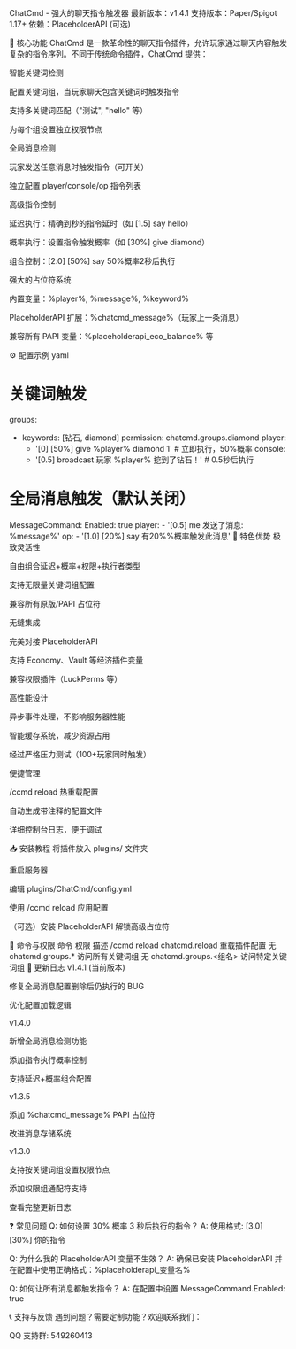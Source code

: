 ChatCmd - 强大的聊天指令触发器
最新版本：v1.4.1
支持版本：Paper/Spigot 1.17+
依赖：PlaceholderAPI (可选)

🌟 核心功能
ChatCmd 是一款革命性的聊天指令插件，允许玩家通过聊天内容触发复杂的指令序列。不同于传统命令插件，ChatCmd 提供：

智能关键词检测

配置关键词组，当玩家聊天包含关键词时触发指令

支持多关键词匹配（"测试", "hello" 等）

为每个组设置独立权限节点

全局消息检测

玩家发送任意消息时触发指令（可开关）

独立配置 player/console/op 指令列表

高级指令控制

延迟执行：精确到秒的指令延时（如 [1.5] say hello）

概率执行：设置指令触发概率（如 [30%] give diamond）

组合控制：[2.0] [50%] say 50%概率2秒后执行

强大的占位符系统

内置变量：%player%, %message%, %keyword%

PlaceholderAPI 扩展：%chatcmd_message%（玩家上一条消息）

兼容所有 PAPI 变量：%placeholderapi_eco_balance% 等

⚙️ 配置示例
yaml
# 关键词触发
groups:
  - keywords: [钻石, diamond]
    permission: chatcmd.groups.diamond
    player:
      - '[0] [50%] give %player% diamond 1' # 立即执行，50%概率
    console:
      - '[0.5] broadcast 玩家 %player% 挖到了钻石！' # 0.5秒后执行

# 全局消息触发（默认关闭）
MessageCommand:
  Enabled: true
  player:
    - '[0.5] me 发送了消息: %message%'
  op:
    - '[1.0] [20%] say 有20%%概率触发此消息'
🚀 特色优势
极致灵活性

自由组合延迟+概率+权限+执行者类型

支持无限量关键词组配置

兼容所有原版/PAPI 占位符

无缝集成

完美对接 PlaceholderAPI

支持 Economy、Vault 等经济插件变量

兼容权限插件（LuckPerms 等）

高性能设计

异步事件处理，不影响服务器性能

智能缓存系统，减少资源占用

经过严格压力测试（100+玩家同时触发）

便捷管理

/ccmd reload 热重载配置

自动生成带注释的配置文件

详细控制台日志，便于调试

📥 安装教程
将插件放入 plugins/ 文件夹

重启服务器

编辑 plugins/ChatCmd/config.yml

使用 /ccmd reload 应用配置

（可选）安装 PlaceholderAPI 解锁高级占位符

🔧 命令与权限
命令	权限	描述
/ccmd reload	chatcmd.reload	重载插件配置
无	chatcmd.groups.*	访问所有关键词组
无	chatcmd.groups.<组名>	访问特定关键词组
📜 更新日志
v1.4.1 (当前版本)

修复全局消息配置删除后仍执行的 BUG

优化配置加载逻辑

v1.4.0

新增全局消息检测功能

添加指令执行概率控制

支持延迟+概率组合配置

v1.3.5

添加 %chatcmd_message% PAPI 占位符

改进消息存储系统

v1.3.0

支持按关键词组设置权限节点

添加权限组通配符支持

查看完整更新日志

❓ 常见问题
Q: 如何设置 30% 概率 3 秒后执行的指令？
A: 使用格式: [3.0] [30%] 你的指令

Q: 为什么我的 PlaceholderAPI 变量不生效？
A: 确保已安装 PlaceholderAPI 并在配置中使用正确格式：%placeholderapi_变量名%

Q: 如何让所有消息都触发指令？
A: 在配置中设置 MessageCommand.Enabled: true


📞 支持与反馈
遇到问题？需要定制功能？欢迎联系我们：

QQ 支持群: 549260413
